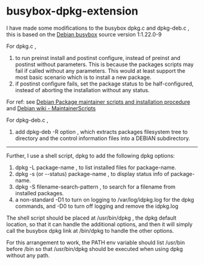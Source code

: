 # busybox-dpkg-extension


I have made some modifications to the busybox dpkg.c and dpkg-deb.c , this is based on the [Debian busybox](https://packages.debian.org/jessie/busybox) source version 1:1.22.0-9

For dpkg.c ,

1. to run preinst install and postinst configure, instead of preinst and postinst without parameters. This is because the packages scripts may fail if called without any parameters. This would at least support the most basic scenario which is to install a new package.
2. if postinst configure fails, set the package status to be half-configured, instead of aborting the installation without any status.

For ref: see [Debian Package maintainer scripts and installation procedure](https://www.debian.org/doc/debian-policy/ch-maintainerscripts.html) and [Debian wiki - MaintainerScripts](https://wiki.debian.org/MaintainerScripts)

For dpkg-deb.c ,

1. add dpkg-deb -R option , which extracts packages filesystem tree to directory and the control information files into a DEBIAN subdirectory.

----

Further, I use a shell script, dpkg to add the following dpkg options:

1. dpkg -L package-name , to list installed files for package-name.
2. dpkg -s (or --status) package-name , to display status info of package-name.
3. dpkg -S filename-search-pattern , to search for a filename from installed packages.
4. a non-standard -D1 to turn on logging to /var/log/idpkg.log for the dpkg commands, and -D0 to turn off logging and remove the idpkg.log

The shell script should be placed at /usr/bin/dpkg , the dpkg default location, so that it can handle the additional options, and then it will simply call the busybox dpkg link at /bin/dpkg to handle the other options.

For this arrangement to work, the PATH env variable should list /usr/bin before /bin so that /usr/bin/dpkg should be executed when using dpkg without any path.

